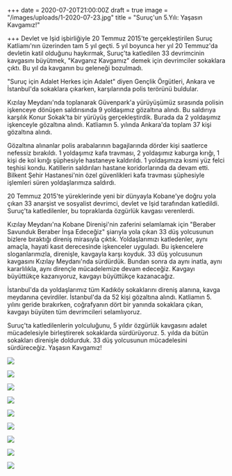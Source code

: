 +++
date = 2020-07-20T21:00:00Z
draft = true
image = "/images/uploads/1-2020-07-23.jpg"
title = "Suruç'un 5.Yılı: Yaşasın Kavgamız!"

+++
Devlet ve Işid işbirliğiyle 20 Temmuz 2015'te gerçekleştirilen Suruç Katliamı'nın üzerinden tam 5 yıl geçti. 5 yıl boyunca her yıl 20 Temmuz'da devletin katil olduğunu haykırmak, Suruç'ta katledilen 33 devrimcinin kavgasını büyütmek, "Kavganız Kavgamız" demek için devrimciler sokaklara çıktı. Bu yıl da kavganın bu geleneği bozulmadı.

"Suruç için Adalet Herkes için Adalet" diyen Gençlik Örgütleri, Ankara ve İstanbul'da sokaklara çıkarken, karşılarında polis terörünü buldular.

Kızılay Meydanı'nda toplanarak Güvenpark'a yürüyüşümüz sırasında polisin işkenceye dönüşen saldırısında 9 yoldaşımız gözaltına alındı. Bu saldırıya karşılık Konur Sokak'ta bir yürüyüş gerçekleştirdik. Burada da 2 yoldaşımız işkenceyle gözaltına alındı. Katliamın 5. yılında Ankara'da toplam 37 kişi gözaltına alındı.

Gözaltına alınanlar polis arabalarının bagajlarında dörder kişi saatlerce nefessiz bırakıldı. 1 yoldaşımız kafa travması, 2 yoldaşımız kaburga kırığı, 1 kişi de kol kırığı şüphesiyle hastaneye kaldırıldı. 1 yoldaşımıza kısmi yüz felci teşhisi kondu. Katillerin saldırıları hastane koridorlarında da devam etti. Bilkent Şehir Hastanesi'nin özel güvenlikleri kafa travması şüphesiyle işlemleri süren yoldaşlarımıza saldırdı. 

20 Temmuz 2015'te yüreklerinde yeni bir dünyayla Kobane'ye doğru yola çıkan 33 anarşist ve sosyalist devrimci, devlet ve Işid tarafından katledildi. Suruç'ta katledilenler, bu topraklarda özgürlük kavgası verenlerdi.

Kızılay Meydanı'na Kobane Direnişi'nin zaferini selamlamak için "Beraber Savunduk Beraber İnşa Edeceğiz" şiarıyla yola çıkan 33 düş yolcusunun bizlere bıraktığı direniş mirasıyla çıktık. Yoldaşlarımızı katledenler, aynı amaçla, hayati kasıt derecesinde işkenceler uyguladı. Bu işkencelere sloganlarımızla, direnişle, kavgayla karşı koyduk. 33 düş yolcusunun kavgasını Kızılay Meydanı'nda sürdürdük. Bundan sonra da aynı inatla, aynı kararlılıkla, aynı dirençle mücadelemize devam edeceğiz. Kavgayı büyüttükçe kazanıyoruz, kavgayı büyüttükçe kazanacağız.

İstanbul'da da yoldaşlarımız tüm Kadıköy sokaklarını direniş alanına, kavga meydanına çevirdiler. İstanbul'da da 52 kişi gözaltına alındı.  Katliamın 5. yılını geride bırakırken, coğrafyanın dört bir yanında sokaklara çıkan, kavgayı büyüten tüm devrimcileri selamlıyoruz.

Suruç'ta katledilenlerin yolculuğunu, 5 yıldır özgürlük kavgasını adalet mücadelesiyle birleştirerek sokaklarda sürdürüyoruz. 5. yılda da bütün sokakları direnişle doldurduk. 33 düş yolcusunun mücadelesini sürdüreceğiz. Yaşasın Kavgamız!

![](/images/uploads/2-2020-07-23.jpg)

![](/images/uploads/3-2020-07-23.jpg)

![](/images/uploads/4-2020-07-23.jpg)

![](/images/uploads/5-2020-07-23.jpg)

![](/images/uploads/6-2020-07-23.jpg)

![](/images/uploads/7-2020-07-23.jpg)

![](/images/uploads/8-2020-07-23.jpg)

![](/images/uploads/whatsapp-image-2020-07-20-at-18-00-55-2020-07-23.jpeg)

![](/images/uploads/serbest-2020-07-23.jpg)